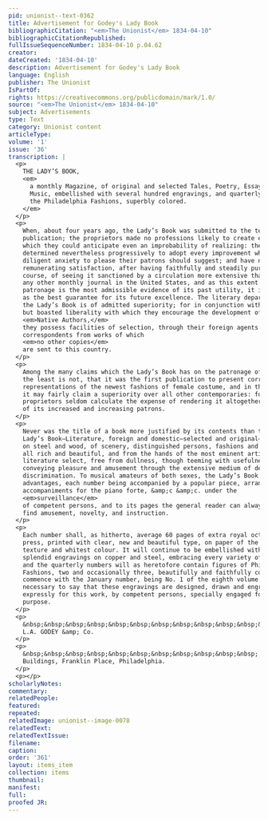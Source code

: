 ```yaml
---
pid: unionist--text-0362
title: Advertisement for Godey's Lady Book
bibliographicCitation: "<em>The Unionist</em> 1834-04-10"
bibliographicCitationRepublished: 
fullIssueSequenceNumber: 1834-04-10 p.04.62
creator: 
dateCreated: '1834-04-10'
description: Advertisement for Godey's Lady Book
language: English
publisher: The Unionist
IsPartOf: 
rights: https://creativecommons.org/publicdomain/mark/1.0/
source: "<em>The Unionist</em> 1834-04-10"
subject: Advertisements
type: Text
category: Unionist content
articleType: 
volume: '1'
issue: '36'
transcription: |
  <p>
    THE LADY’S BOOK,
    <em>
      a monthly Magazine, of original and selected Tales, Poetry, Essays, and
      Music, embellished with several hundred engravings, and quarterly plates of
      the Philadelphia Fashions, superbly colored.
    </em>
  </p>
  <p>
    When, about four years ago, the Lady’s Book was submitted to the test of
    publication; the proprietors made no professions likely to create expectations
    which they could anticipate even an improbability of realizing: they were
    determined nevertheless progressively to adopt every improvement which
    diligent anxiety to please their patrons should suggest; and have now the
    remunerating satisfaction, after having faithfully and steadily pursued their
    course, of seeing it sanctioned by a circulation more extensive than that of
    any other monthly journal in the United States, and as this extent of
    patronage is the most admissible evidence of its past utility, it is offered
    as the best guarantee for its future excellence. The literary department of
    the Lady’s Book is of admitted superiority; for in conjunction with the great
    but boasted liberality with which they encourage the development of
    <em>Native Authors,</em>
    they possess facilities of selection, through their foreign agents and
    correspondents from works of which
    <em>no other copies</em>
    are sent to this country.
  </p>
  <p>
    Among the many claims which the Lady’s Book has on the patronage of Americans,
    the least is not, that it was the first publication to present correct
    representations of the newest fashions of female costume, and in that respect
    it may fairly claim a superiority over all other contemporaries: for we
    proprietors seldom calculate the expense of rendering it altogether deserving
    of its increased and increasing patrons.
  </p>
  <p>
    Never was the title of a book more justified by its contents than that of the
    Lady’s Book—Literature, foreign and domestic—selected and original—Engravings
    on steel and wood, of scenery, distinguished persons, fashions and embroidery,
    all rich and beautiful, and from the hands of the most eminent artists. Its
    literature select, free from dullness, though teeming with usefulness, and
    conveying pleasure and amusement through the extensive medium of delicate
    discrimination. To musical amateurs of both sexes, the Lady’s Book offers many
    advantages, each number being accompanied by a popular piece, arranged with
    accompaniments for the piano forte, &amp;c &amp;c. under the
    <em>surveillance</em>
    of competent persons, and to its pages the general reader can always turn and
    find amusement, novelty, and instruction.
  </p>
  <p>
    Each number shall, as hitherto, average 60 pages of extra royal octavo letter
    press, printed with clear, new and beautiful type, on paper of the finest
    texture and whitest colour. It will continue to be embellished with the most
    splendid engravings on copper and steel, embracing every variety of subject,
    and the quarterly numbers will as heretofore contain figures of Philadelphia
    Fashions, two and occasionally three, beautifully and faithfully colored, to
    commence with the January number, being No. 1 of the eighth volume. It may be
    necessary to say that these engravings are designed, drawn and engraved,
    expressly for this work, by competent persons, specially engaged for that
    purpose.
  </p>
  <p>
    &nbsp;&nbsp;&nbsp;&nbsp;&nbsp;&nbsp;&nbsp;&nbsp;&nbsp;&nbsp;&nbsp;&nbsp;&nbsp;&nbsp;&nbsp;&nbsp;&nbsp;&nbsp;&nbsp;&nbsp;&nbsp;&nbsp;&nbsp;&nbsp;&nbsp;&nbsp;&nbsp;&nbsp;&nbsp;&nbsp;&nbsp;&nbsp;&nbsp;&nbsp;&nbsp;&nbsp;&nbsp;&nbsp;&nbsp;&nbsp;&nbsp;&nbsp;&nbsp;&nbsp;&nbsp;&nbsp;&nbsp;
    L.A. GODEY &amp; Co.
  </p>
  <p>
    &nbsp;&nbsp;&nbsp;&nbsp;&nbsp;&nbsp;&nbsp;&nbsp;&nbsp;&nbsp;&nbsp; Athenian
    Buildings, Franklin Place, Philadelphia.
  </p>
  <p></p>
scholarlyNotes: 
commentary: 
relatedPeople: 
featured: 
repeated: 
relatedImage: unionist--image-0078
relatedText: 
relatedTextIssue: 
filename: 
caption: 
order: '361'
layout: items_item
collection: items
thumbnail: 
manifest: 
full: 
proofed JR: 
---
```

